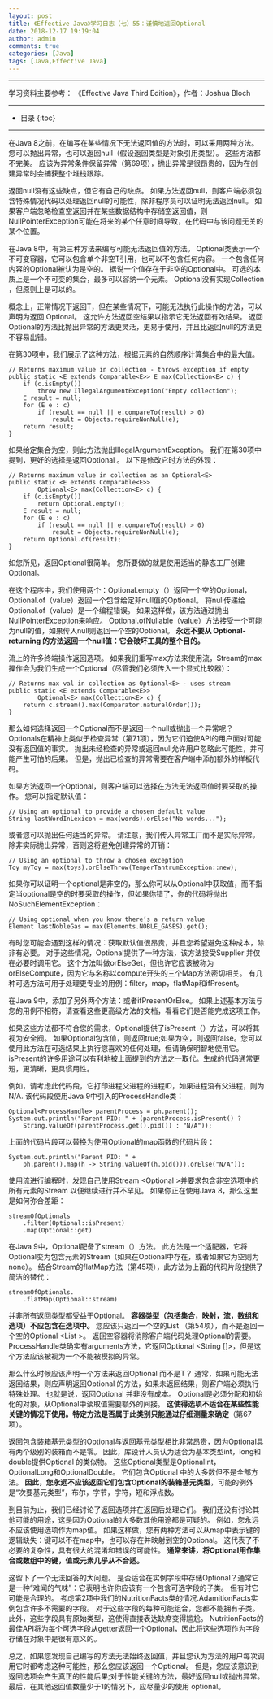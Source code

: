 ```yaml
---
layout: post
title: 《Effective Java》学习日志（七）55：谨慎地返回Optional
date: 2018-12-17 19:19:04
author: admin
comments: true
categories: [Java]
tags: [Java,Effective Java]
---
```



<!-- more -->

---

学习资料主要参考： 《Effective Java Third Edition》，作者：Joshua Bloch

---




* 目录
{:toc}
---

在Java 8之前，在编写在某些情况下无法返回值的方法时，可以采用两种方法。
您可以抛出异常，也可以返回null（假设返回类型是对象引用类型）。
这些方法都不完美。
应该为异常条件保留异常（第69项），抛出异常是很昂贵的，因为在创建异常时会捕获整个堆栈跟踪。

返回null没有这些缺点，但它有自己的缺点。
如果方法返回null，则客户端必须包含特殊情况代码以处理返回null的可能性，除非程序员可以证明无法返回null。
如果客户端忽略检查空返回并在某些数据结构中存储空返回值，则NullPointerException可能在将来的某个任意时间导致，在代码中与该问题无关的某个位置。

在Java 8中，有第三种方法来编写可能无法返回值的方法。 
Optional<T>类表示一个不可变容器，它可以包含单个非空T引用，也可以不包含任何内容。
一个包含任何内容的Optional被认为是空的。
据说一个值存在于非空的Optional中。
可选的本质上是一个不可变的集合，最多可以容纳一个元素。
Optional<T>没有实现Collection <T>，但原则上是可以的。

概念上，正常情况下返回T，但在某些情况下，可能无法执行此操作的方法，可以声明为返回 Optional<T>。
这允许方法返回空结果以指示它无法返回有效结果。
返回Optional的方法比抛出异常的方法更灵活，更易于使用，并且比返回null的方法更不容易出错。

在第30项中，我们展示了这种方法，根据元素的自然顺序计算集合中的最大值。

    // Returns maximum value in collection - throws exception if empty
    public static <E extends Comparable<E>> E max(Collection<E> c) {
        if (c.isEmpty())
            throw new IllegalArgumentException("Empty collection");
        E result = null;
        for (E e : c)
            if (result == null || e.compareTo(result) > 0)
                result = Objects.requireNonNull(e);
        return result;
    }

如果给定集合为空，则此方法抛出IllegalArgumentException。 
我们在第30项中提到，更好的选择是返回Optional <E>。 以下是修改它时方法的外观：

    // Returns maximum value in collection as an Optional<E>
    public static <E extends Comparable<E>>
            Optional<E> max(Collection<E> c) {
        if (c.isEmpty())
            return Optional.empty();
        E result = null;
        for (E e : c)
            if (result == null || e.compareTo(result) > 0)
                result = Objects.requireNonNull(e);
        return Optional.of(result);
    }


如您所见，返回Optional很简单。 
您所要做的就是使用适当的静态工厂创建Optional。 

在这个程序中，我们使用两个：Optional.empty（）返回一个空的Optional，Optional.of（value）返回一个包含给定非null值的Optional。 
将null传递给Optional.of（value）是一个编程错误。 
如果这样做，该方法通过抛出NullPointerException来响应。 
Optional.ofNullable（value）方法接受一个可能为null的值，如果传入null则返回一个空的Optional。
**永远不要从 Optional-returning 的方法返回一个null值：它会破坏工具的整个目的。**

流上的许多终端操作返回选项。 
如果我们重写max方法来使用流，Stream的max操作会为我们生成一个Optional（尽管我们必须传入一个显式比较器）：

    // Returns max val in collection as Optional<E> - uses stream
    public static <E extends Comparable<E>>
            Optional<E> max(Collection<E> c) {
        return c.stream().max(Comparator.naturalOrder());
    }


那么如何选择返回一个Optional而不是返回一个null或抛出一个异常呢？ 
Optionals在精神上类似于检查异常（第71项），因为它们迫使API的用户面对可能没有返回值的事实。 
抛出未经检查的异常或返回null允许用户忽略此可能性，并可能产生可怕的后果。 
但是，抛出已检查的异常需要在客户端中添加额外的样板代码。

如果方法返回一个Optional，则客户端可以选择在方法无法返回值时要采取的操作。 您可以指定默认值：

    // Using an optional to provide a chosen default value
    String lastWordInLexicon = max(words).orElse("No words...");

或者您可以抛出任何适当的异常。 
请注意，我们传入异常工厂而不是实际异常。 
除非实际抛出异常，否则这将避免创建异常的开销：

    // Using an optional to throw a chosen exception
    Toy myToy = max(toys).orElseThrow(TemperTantrumException::new);

如果你可以证明一个optional是非空的，那么你可以从Optional中获取值，而不指定当optional是空的时要采取的操作，但如果你错了，你的代码将抛出NoSuchElementException：

    // Using optional when you know there’s a return value
    Element lastNobleGas = max(Elements.NOBLE_GASES).get();

有时您可能会遇到这样的情况：获取默认值很昂贵，并且您希望避免这种成本，除非有必要。
对于这些情况，Optional提供了一种方法，该方法接受Supplier <T>并仅在必要时调用它。
这个方法叫做orElseGet，但也许它应该被称为orElseCompute，因为它与名称以compute开头的三个Map方法密切相关。
有几种可选方法可用于处理更专业的用例：filter，map，flatMap和ifPresent。

在Java 9中，添加了另外两个方法：或者ifPresentOrElse。
如果上述基本方法与您的用例不相符，请查看这些更高级方法的文档，看看它们是否能完成这项工作。

如果这些方法都不符合您的需求，Optional提供了isPresent（）方法，可以将其视为安全阀。
如果Optional包含值，则返回true;如果为空，则返回false。您可以使用此方法在可选结果上执行您喜欢的任何处理，但请确保明智地使用它。 
isPresent的许多用途可以有利地被上面提到的方法之一取代。生成的代码通常更短，更清晰，更具惯用性。

例如，请考虑此代码段，它打印进程父进程的进程ID，如果进程没有父进程，则为N/A. 
该代码段使用Java 9中引入的ProcessHandle类：

    Optional<ProcessHandle> parentProcess = ph.parent();
    System.out.println("Parent PID: " + (parentProcess.isPresent() ?
        String.valueOf(parentProcess.get().pid()) : "N/A"));

上面的代码片段可以替换为使用Optional的map函数的代码片段：

    System.out.println("Parent PID: " +
        ph.parent().map(h -> String.valueOf(h.pid())).orElse("N/A"));

使用流进行编程时，发现自己使用Stream <Optional <T >>并要求包含非空选项中的所有元素的Stream <T>以便继续进行并不罕见。
如果你正在使用Java 8，那么这里是如何弥合差距：

    streamOfOptionals
        .filter(Optional::isPresent)
        .map(Optional::get)

在Java 9中，Optional配备了stream（）方法。 
此方法是一个适配器，它将Optional变为包含元素的Stream（如果在Optional中存在，或者如果它为空则为none）。 
结合Stream的flatMap方法（第45项），此方法为上面的代码片段提供了简洁的替代：

    streamOfOptionals.
        .flatMap(Optional::stream)

并非所有返回类型都受益于Optional。
**容器类型（包括集合，映射，流，数组和选项）不应包含在选项中。**
您应该只返回一个空的List <T>（第54项），而不是返回一个空的Optional <List <T >>。
返回空容器将消除客户端代码处理Optional的需要。 
ProcessHandle类确实有arguments方法，它返回Optional <String []>，但是这个方法应该被视为一个不能被模拟的异常。

那么什么时候应该声明一个方法来返回Optional <T>而不是T？
通常，如果可能无法返回结果，则应声明返回Optional <T>的方法，如果未返回结果，则客户端必须执行特殊处理。
也就是说，返回Optional <T>并非没有成本。 
Optional是必须分配和初始化的对象，从Optional中读取值需要额外的间接。
**这使得选项不适合在某些性能关键的情况下使用。特定方法是否属于此类别只能通过仔细测量来确定**（第67项）。

返回包含装箱基元类型的Optional与返回基元类型相比非常昂贵，因为Optional具有两个级别的装箱而不是零。
因此，库设计人员认为适合为基本类型int，long和double提供Optional <T>的类似物。
这些Optional类型是OptionalInt，OptionalLong和OptionalDouble。
它们包含Optional <T>中的大多数但不是全部方法。
**因此，您永远不应该返回它们包含Optional的装箱基元类型**，可能的例外是“次要基元类型”，布尔，字节，字符，短和浮点数。

到目前为止，我们已经讨论了返回选项并在返回后处理它们。
我们还没有讨论其他可能的用途，这是因为Optional的大多数其他用途都是可疑的。
例如，您永远不应该使用选项作为map值。
如果这样做，您有两种方法可以从map中表示键的逻辑缺失：键可以不在map中，也可以存在并映射到空的Optional。
这代表了不必要的复杂性，具有很大的混淆和错误的可能性。
**通常来讲，将Optional用作集合或数组中的键，值或元素几乎从不合适。**

这留下了一个无法回答的大问题。
是否适合在实例字段中存储Optional？通常它是一种“难闻的气味”：它表明也许你应该有一个包含可选字段的子类。
但有时它可能是合理的。
考虑第2项中我们的NutritionFacts类的情况.AdamitionFacts实例包含许多不需要的字段。
对于这些字段的每种可能组合，您都不能拥有子类。
此外，这些字段具有原始类型，这使得直接表达缺席变得尴尬。 
NutritionFacts的最佳API将为每个可选字段从getter返回一个Optional，因此将这些选项作为字段存储在对象中是很有意义的。

总之，如果您发现自己编写的方法无法始终返回值，并且您认为方法的用户每次调用它时都考虑这种可能性，那么您应该返回一个Optional。
但是，您应该意识到返回选项会产生真正的性能后果;对于性能关键的方法，最好返回null或抛出异常。
最后，在其他返回值数量少于1的情况下，应尽量少的使用 optional。




